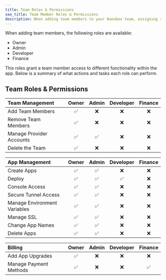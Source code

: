 ```yaml
---
title: Team Roles & Permissions
seo_title: Team Member Roles & Permissions
description: When adding team members to your Nanobox team, assigning role will grant them access to specific functionality.
---
```


When adding team members, the following roles are available:

- Owner
- Admin
- Developer
- Finance

This roles grant a team member access to different functionality within the app. Below is a summary of what actions and tasks each role can perform.

## Team Roles & Permissions

| Team Management              | Owner    | Admin    | Developer | Finance  |
|:-----------------------------|:--------:|:--------:|:---------:|:--------:|
| Add Team Members             | &#9989;  | &#10060; | &#10060;  | &#10060; |
| Remove Team Members          | &#9989;  | &#10060; | &#10060;  | &#10060; |
| Manage Provider Accounts     | &#9989;  | &#9989;  | &#10060;  | &#10060; |
| Delete the Team              | &#9989;  | &#10060; | &#10060;  | &#10060; |

| App Management               | Owner    | Admin    | Developer | Finance  |
|:-----------------------------|:--------:|:--------:|:---------:|:--------:|
| Create Apps                  | &#9989;  | &#9989;  | &#10060;  | &#10060; |
| Deploy                       | &#9989;  | &#9989;  | &#9989;   | &#10060; |
| Console Access               | &#9989;  | &#9989;  | &#10060;  | &#10060; |
| Secure Tunnel Access         | &#9989;  | &#9989;  | &#10060;  | &#10060; |
| Manage Environment Variables | &#9989;  | &#9989;  | &#10060;  | &#10060; |
| Manage SSL                   | &#9989;  | &#9989;  | &#10060;  | &#10060; |
| Change App Names             | &#9989;  | &#9989;  | &#10060;  | &#10060; |
| Delete Apps                  | &#9989;  | &#9989;  | &#10060;  | &#10060; |

| Billing                      | Owner    | Admin    | Developer | Finance  |
|:-----------------------------|:--------:|:--------:|:---------:|:--------:|
| Add App Upgrades             | &#9989;  | &#10060; | &#10060;  | &#10060; |
| Manage Payment Methods       | &#9989;  | &#10060; | &#10060;  | &#9989;  |
